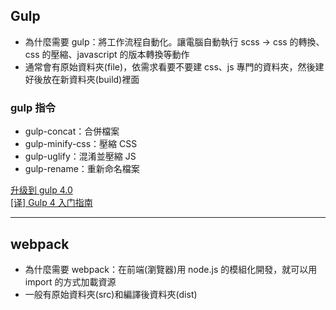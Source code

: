 ## Gulp
- 為什麼需要 gulp：將工作流程自動化。讓電腦自動執行 scss -> css 的轉換、css 的壓縮、javascript 的版本轉換等動作
- 通常會有原始資料夾(file)，依需求看要不要建 css、js 專門的資料夾，然後建好後放在新資料夾(build)裡面

### gulp 指令
- gulp-concat：合併檔案
- gulp-minify-css：壓縮 CSS
- gulp-uglify：混淆並壓縮 JS
- gulp-rename：重新命名檔案

[升级到 gulp 4.0](https://blog.skk.moe/post/update-gulp-to-4/)   
[[译] Gulp 4 入门指南](https://github.com/cssmagic/blog/issues/62)

---

## webpack
- 為什麼需要 webpack：在前端(瀏覽器)用 node.js 的模組化開發，就可以用 import 的方式加載資源
- 一般有原始資料夾(src)和編譯後資料夾(dist)
